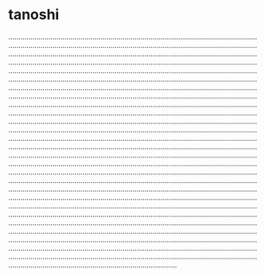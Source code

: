 # tanoshi
........................................................................................................................................................................................................................................................................................................................................................................................................................................................................................................................................................................................................................................................................................................................................................................................................................................................................................................................................................................................................................................................................................................................................................................................................................................................................................................................................................................................................................................................................................................................................................................................................................................................................................................................................................................................................................................................................................................................................................................................................................................................................................................................................................................................................................................................................................................................................................................................................................................................................................................................................................................................................................................................................................................................................................................................................................................................................................................................................................................................................................................................................................................................................................................................................................................................................................................................................................................................................................................................................................................................................................................